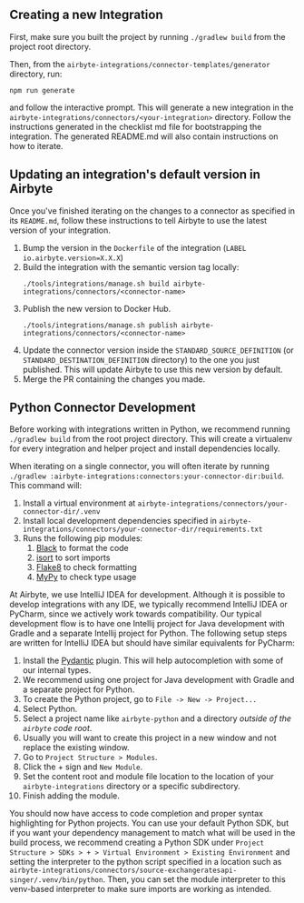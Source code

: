 ## Creating a new Integration

First, make sure you built the project by running `./gradlew build` from the project root directory. 

Then, from the `airbyte-integrations/connector-templates/generator` directory, run: 
```
npm run generate
```
and follow the interactive prompt. This will generate a new integration in the `airbyte-integrations/connectors/<your-integration>` directory. 
Follow the instructions generated in the checklist md file for bootstrapping the integration. The generated
README.md will also contain instructions on how to iterate. 

## Updating an integration's default version in Airbyte
Once you've finished iterating on the changes to a connector as specified in its `README.md`, follow these instructions
to tell Airbyte to use the latest version of your integration.   

1. Bump the version in the `Dockerfile` of the integration (`LABEL io.airbyte.version=X.X.X`)
1. Build the integration with the semantic version tag locally:
    ```
    ./tools/integrations/manage.sh build airbyte-integrations/connectors/<connector-name>
    ```
1. Publish the new version to Docker Hub. 
    ```
    ./tools/integrations/manage.sh publish airbyte-integrations/connectors/<connector-name>
    ```
1. Update the connector version inside the `STANDARD_SOURCE_DEFINITION` (or `STANDARD_DESTINATION_DEFINITION` directory) to the one you just published. 
This will update Airbyte to use this new version by default. 
1. Merge the PR containing the changes you made.

## Python Connector Development

Before working with integrations written in Python, we recommend running `./gradlew build` from the root project directory.
This will create a virtualenv for every integration and helper project and install dependencies locally. 

When iterating on a single connector, you will often iterate by running `./gradlew :airbyte-integrations:connectors:your-connector-dir:build`.
This command will:
1. Install a virtual environment at `airbyte-integrations/connectors/your-connector-dir/.venv`
1. Install local development dependencies specified in `airbyte-integrations/connectors/your-connector-dir/requirements.txt`
1. Runs the following pip modules:
    1. [Black](https://pypi.org/project/black/) to format the code
    1. [isort](https://pypi.org/project/isort/) to sort imports
    1. [Flake8](https://pypi.org/project/flake8/) to check formatting
    1. [MyPy](https://pypi.org/project/mypy/) to check type usage

At Airbyte, we use IntelliJ IDEA for development. Although it is possible to develop integrations with any IDE, 
we typically recommend IntelliJ IDEA or PyCharm, since we actively work towards compatibility. Our typical development flow is to have one Intellij project for Java development with Gradle and a separate Intellij project for Python.
The following setup steps are written for IntelliJ IDEA but should have similar equivalents for PyCharm:
1. Install the [Pydantic](https://plugins.jetbrains.com/plugin/12861-pydantic) plugin. This will help autocompletion with some of our internal types.
1. We recommend using one project for Java development with Gradle and a separate project for Python.
1. To create the Python project, go to `File -> New -> Project...`
1. Select Python.
1. Select a project name like `airbyte-python` and a directory *outside of the `airbyte` code root*.
1. Usually you will want to create this project in a new window and not replace the existing window.
1. Go to `Project Structure > Modules`. 
1. Click the + sign and `New Module`.
1. Set the content root and module file location to the location of your `airbyte-integrations` directory or a specific subdirectory.
1. Finish adding the module.

You should now have access to code completion and proper syntax highlighting for Python projects. 
You can use your default Python SDK, but if you want your dependency management to match what will be used in the build process, 
we recommend creating a Python SDK under `Project Structure > SDKs > + > Virtual Environment > Existing Environment` 
and setting the interpreter to the python script specified in a location such as `airbyte-integrations/connectors/source-exchangeratesapi-singer/.venv/bin/python`. 
Then, you can set the module interpreter to this venv-based interpreter to make sure imports are working as intended.
